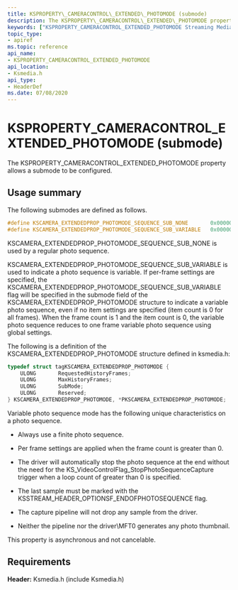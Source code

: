 ```yaml
---
title: KSPROPERTY\_CAMERACONTROL\_EXTENDED\_PHOTOMODE (submode)
description: The KSPROPERTY\_CAMERACONTROL\_EXTENDED\_PHOTOMODE property allows a submode to be configured.
keywords: ["KSPROPERTY_CAMERACONTROL_EXTENDED_PHOTOMODE Streaming Media Devices"]
topic_type:
- apiref
ms.topic: reference
api_name:
- KSPROPERTY_CAMERACONTROL_EXTENDED_PHOTOMODE
api_location:
- Ksmedia.h
api_type:
- HeaderDef
ms.date: 07/08/2020
---
```


# KSPROPERTY\_CAMERACONTROL\_EXTENDED\_PHOTOMODE (submode)

The KSPROPERTY\_CAMERACONTROL\_EXTENDED\_PHOTOMODE property allows a submode to be configured.

## Usage summary

The following submodes are defined as follows.

```cpp
#define KSCAMERA_EXTENDEDPROP_PHOTOMODE_SEQUENCE_SUB_NONE       0x00000000
#define KSCAMERA_EXTENDEDPROP_PHOTOMODE_SEQUENCE_SUB_VARIABLE   0x00000001
```

KSCAMERA\_EXTENDEDPROP\_PHOTOMODE\_SEQUENCE\_SUB\_NONE is used by a regular photo sequence.

KSCAMERA\_EXTENDEDPROP\_PHOTOMODE\_SEQUENCE\_SUB\_VARIABLE is used to indicate a photo sequence is variable. If per-frame settings are specified, the KSCAMERA\_EXTENDEDPROP\_PHOTOMODE\_SEQUENCE\_SUB\_VARIABLE flag will be specified in the submode field of the KSCAMERA\_EXTENDEDPROP\_PHOTOMODE structure to indicate a variable photo sequence, even if no item settings are specified (item count is 0 for all frames). When the frame count is 1 and the item count is 0, the variable photo sequence reduces to one frame variable photo sequence using global settings.

The following is a definition of the KSCAMERA\_EXTENDEDPROP\_PHOTOMODE structure defined in ksmedia.h:

```cpp
typedef struct tagKSCAMERA_EXTENDEDPROP_PHOTOMODE {  
    ULONG       RequestedHistoryFrames;  
    ULONG       MaxHistoryFrames;  
    ULONG       SubMode;  
    ULONG       Reserved;  
} KSCAMERA_EXTENDEDPROP_PHOTOMODE, *PKSCAMERA_EXTENDEDPROP_PHOTOMODE;
```

Variable photo sequence mode has the following unique characteristics on a photo sequence.

- Always use a finite photo sequence.

- Per frame settings are applied when the frame count is greater than 0.

- The driver will automatically stop the photo sequence at the end without the need for the KS\_VideoControlFlag\_StopPhotoSequenceCapture trigger when a loop count of greater than 0 is specified.

- The last sample must be marked with the KSSTREAM\_HEADER\_OPTIONSF\_ENDOFPHOTOSEQUENCE flag.

- The capture pipeline will not drop any sample from the driver.

- Neither the pipeline nor the driver\\MFT0 generates any photo thumbnail.

This property is asynchronous and not cancelable.

## Requirements

**Header:** Ksmedia.h (include Ksmedia.h)
